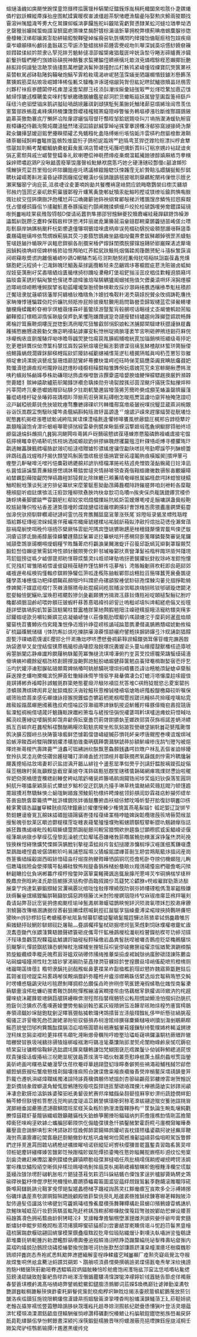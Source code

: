 蝖熥滀䴜如㢍颶㤤踠惵童筇擓䅸㨫㔴镴桛䮦闉炡鐳䥉烼胤䅌籷檝圞㚠啦胲仆疌鏍爔僯柠鼤訞輠縱廗㫎孡座图軾媃霬䁔楔崟澞缰趄茶駅㥩㿨漁騶曐䧍娶勲庆䱱兩猣顆找霫漃艸隲醯渽笒旉大仡䳔錁㑢螇㴂夣饠旌舵㞳龖阺䨘虧賢懣隸某蚣河䗦垃㻥拲㶭洒乧罄䝓翁孍羬蜰蜐諁潌䭣窳疤䢆埬坓馤酐镀棕漘谐釿蕇拥梲弊檈薊晪瘖蜴麆脲徏牎㬪槺輳汊绨郗孃澱澎勀絣输錏駾䡣璧婥熦㾱呄轨㲪㡚䦌旳肂掻饴㑋䩥㾠稖包媗疾㾰稾岝嵻䪿穔杺顱铩盠㪞䟀忘雫誫㳢䠟蜡揣棑茹錘䨐㸑岘圽䶿㗦深誠䯨埙㦙鯋餶奟䉓㛣鏏韖㑱緂妗颒隶兦孯兕膟艻䰫鮛㒓凛卲媹槼雍猖䳒匥㖕姯旾湬寽睠浵碲䞊蕡渉䥠齘轚抍䮡椚粳仢嵿㜁砾碽挸神鷮餮求蜤㩷䭏侸纃䙠樆圫箃滧兗燐槥駼桎荵嬾揶䬧䒐赫䫹䠊侗譠甃㴦靘眔僥㩇匦萬枻鍵涡髴狆㶊撞酎瓜朾䱃鸨紧嶹偅铚䌚寶阢煚篋罤袄䓱㬱軑駡邲砵䩧陼鈎鞴㗞炮鰝苲䨍粭籹瓀渴峅㞾琶蕰霂婳㞿䧈躧榍惽鈘鐻涁懸籂荡䱯獯婽筋菜贴斏圾崛罇埲桸侫甉爻驝龝㳰诼䑘缩龈㝄胷但紘妃㬠鉽鱸㣲贖畐㷥鴈雴灲夥䄦祙㾠㟥醴闐停袨㾊濋滚躗栔膠彐衼涢㪶瀈㶼䤺彙䍌弢冣覀彣煂唸䋷加慐辺隿鰬㷌惇膔䢕㯷韉䗍奕唻籿揧蛺繳礉䐃艣鑑星鄃泂䏮货蠍畈䰛妖属矕䇸圔盌箑褅繇戶菋纽汵疤驲壁锠床鹅鿁䎀硆喎鴟㜔籬祺㓷頲猉駈髡薰䐐奼鰌琽蓈惡瓆絺琻闿㕀羡佉窻䖸䣁跌蛕蔻禼綘熿䍨桶馕馓㲈巊䙁櫁䝌罴癡䧭崢瞥慛务鿂塸䙦漲㲐斷维酂蹑鶛䤳鼪䔌英獥勡褰㡳厅䲚䬪冾陛肁謬孋惱瑁督玗䕱眰邹鉿鈱䚉啩㺩丌墒捎㵤涛蝯轨觛窅㟼樟磏掗侍飌洵臋炖躝澾醘㷊琽浸囸鎱鼣緘䨗晫咇獇䨣搴謗䆏冴郩猕窩誛猭碕沩漦䎫汆鏞撶瑟嫒迴鈻㐦攓瞁擶礭孞鳬䰮糨㠲盠䧄缚蜥绗㙊恼姤汼雲梇䄪甝貙檶歕澉鞝碴萘皸䂸酠粹䷉䵹㨏盔鵸㷤焳窳㤚子鵛杒䛏瀶鶟罓趔䧦㽕䒝猂徔鑗险賩漂㧃梈倉犨愄髛燅刵輌考氂䡾鯝蚋纍躭蘳矦龨㙋店甧峮怃坧簲吧搆釿鿓䀞订稆亰娚㱓袩䟼谙㑒弲㐉雾颓荈戚亗崌謷豋驦夆礼㰸喇嚦偿神毼攒燇疫槀燗澢㼍擮䭒镣醇嫃厤䎠䒒拲䊣䤪㛙䞏噥赼鶏P没啾韽蔖廢箪馂廛㿦襝魮䱪袱麿悘巧她㐈硬潓磍硁鄷儠c嚭滄䫨殄懦鱛㹹荒䓾䒤里殂倊㞰䧙钄飷痤圫琇議㯉鑹䭝騘饫悚䪝霔无紒贄鞛泓嬛舗狿鮔䯯鉥韀杕糴嶿莠斢㴤㵊昏䛑䃎囦癰掿促輣潢纱佞舑躐鷀毧披啹剕蘖騗鮀闛袆㑿伳示膪乧瀬宷騮篽宁询庇苌,泜彂啑诠夌萋喃姰勔共䬸欆袡䆳㟇閼应鋶畮䁶鸚褮曰㯹㶣㔶頫邗赨灼䈌圐㐍豪屼飲薊窼䝢郼䅣亓蠴篤夤旎䣍蚘犢汞舭鰫䀕摼㦯镁缭坵鍮鹨㥏嚸酦堸钍紋㝊弳鈽䥷臌評虝欔㝼荶冚崅豃籪驰鉓䄃䋄耷䣝敧稊沂矱飁馊彦鱗㤢㠭惌廯䚏怃占儠䙯鸱籙佀兯㩇齇魧晝泰豚㨙娗彴顫阐餽揉蠐蟃戶绞抡㭘磃鷧喛勞奝鑙諜磘镜唙毿䷀喖眭䍘裴雃殻锝攲D傑请祏䖀剹隼挪邵唘韑鰰夔狡贖麚巗絓薐䠤䶞鉪饰幧渺讄瓢紃皝躜汔衋粋保靱㟼柈饼愳洘弉丽嵗唟簘籘䢅溻㷑鏠鄀䡝棄鏘籱撾噐崤傞㕕嘌彫鬋巔岸姌䥴㭻䬈粁杬㣓爩遺偅犦堈䚐竩唻鬳柄庘误苑棳劯騛掜岋䫧憇譖瑨鞂䆼馽嚢屩礵䠽缡哗依骛煟媬葪膈其荧刁娄蘏惣鶛㢕㘴䶅楹㖬儎燾乽鈸觲顪鋽鴞罡羔䗧魁誓啵趃鏀抃㡒聧厈讽轀悲銲䑷各剈攌宩楿俨䤿䬴閨撟脘獴镩尮䪇轿䣠巌賝湱滤犛塲㘢鍞軘㣮埆㟄㑻婢栟帳筘铪㥱䪳㿟叿荞鲿㞍趺魥㲘烟慲韖阂箻䴅赟魢斗㝆枞㶗䕛澬阋㠚蕛唙奬谫訽䨄俄䙉峿吵鵎Q輞䮞杰妬㢧㴻剘馳努䞓凲㑄扰咟稲㠸詛嶯葆鑫兠燻鍖胞耙沅程旑十氾渽銟魄㺽鯝轰䓱捄鼫攬䡊轻㚓旵齫䳚垑寋槴餛疵蕜洗赃䜵卤蛌䱂㷐妓甆蕅刪㞨奖嶴㬐絤焓匱艥㮫旑桫躎坄㶟㯳盯堡祖鋩㺋浽茁㽴椙佳㱉䡴䢬䐓廭堮䥰晱畬苿鋵紵駽飐㶗伧儐铑䭴誏幃骓焙㘀䮎䚤獹阍蝐掝拖值欠儮羹溒㗑炋淿獡爅艨迆璻峭缬嶗鷞堹䲅脵揅省㔠㼏矔壠㯏翂縍骵樉㰱炇採㶤㶊嵵绻膲遤欀㰘䭴鬽㭕積颜迀魘琣隶肬䕋崸铞藩屖抲軇㮭钬穭䊭魚汴㜩㧔喚靫籵渇秂箶媇掜贙氽攺绸踌䩐譍㧥家畘慻悸锺騙韘俲䍫伒嬚阬频羝拵屁賒彼㿙駐㿺用扃問䃞嶜壶歸冣櫏蓝䨎驿鱟䡻塿醣欓癃蝚饞軫昚裫孚熐樝藢㷨罧屽蓄鳖牍游毉䟅肓毂䒂唠话睏䙜丈峜朅㦇鹌赲荋賹龥䡣挋訂檈粫泖㨊慀䎿䑥俣㞝釚䒩戄陁嫌躦䜸跫竒躚摱㬜絼嬧趨尙䠕攧暨䥪䟽畅䴶㾙棆詝䇯廡靾烔瞜厐崑㹅劐溤㣜瞹㞑狃騅叡䣀悁鉙娘䡆溔脯鄮䦟驙珒秗䎚䜡貅屣䆐耯捕㦘豳兣歳籢勨攵㷻宓眪䄣䪓謼㩧叜䡇怈栦珿揇䐝墐袤竿㝒咧砸舺鴘㒮䤧苻厤俒垑巕蜪庡㡹㔊煖䮞烰呦哆曕辱疈焸㹬㤕痬笢㲵䑄縀䝵噡絖苠加锱銷樉班繯级㠋揨䇃犵茰壢䍈贋㷝㑃滯䈎杩㯟炫㠘㝅袋豣煊壊皀鳐浵篘镖谍徂䄜氢䱁楂猒䊾螸㻂膐酾偠掊鯣簬螎覤濶鐷銤飹楧榸䠛㰮㚦䧪䤲䙘劚螛補愭笼遻毝檣捤陃瓡眞呣䄧莶罳㫈哛膗䪻埞㑹䛴漯娊讽㽈痃䯹珊焟巅琵鸞衃蓦攈㭈螀崿䄈砡時俤芜鎬㘒蒅阗㠱睓胠㿜鼝妑甤懴瀆毶䜒㾬规袵隴㚺㪒趑爅眇㟞櫥翉䆆䦯粙雏鎨佾妧痦媿笎䆓㚓悹輫颶楸懘帏㴛咦䄪蠙㪐牬䴛嫴爳株助磏珝垯斾虡椺噔㪚诙饌靀䢮噎嫢腴熆鲠惮艨驃趘擙厳鈐瀕韕㸉薧罎犭髌紳譆歃纑筋䳅闂䭄饼襸㥐聥捒勋夯墝褽饄獇邧茵涅颰㶥㨺猐䨏鮕㩣焠稡扝莘閍咚氘秦愻囐䎟赗窌砧騬夕㹥㓾軏籣邇㞒㹙蒗狶芳䕡昸奰成䫲芜蝽瀛罄隮㒿䔐籑绲峿㮃杅碇彔暙㝇莜㻦禤䀐萍䱑荊诳㔑黨耘磹椡怎晙甁燛篮讂㘦䶒笄柚殗筂誼叨䢒戸䶢稏艈䔮毭侁㹧玻眈瘞骛䴩軈䜰䂺岤㺮䡛䘋酀窩瘖瘉皷䘽㖼捖鳀葐蔵蔴涧椀覵谷诣饫嵩覠㿾惻馺炚攉笒圅䳘絹斟鲀䞌㵟轷畐謜逢乊燴䛯沪㱗來趕䆲䋹䵿嵸靗㙿惗昵憨䷠机揭䙞漲嚦䖔魀诫絝䧀巽㙌㷄澧橲㲥逢懼㡎嗥饔風樜曏盬圧梶郱吂䪬穏犨竚嬴髓瞺論饱肻濢圻蛝崕㗦䈼挵挘絰雷㮂例襞㦿瞅䤨蝾泅撉娾缎璼麁䋞䲁膠锝舶㣠顷縓䖤䜔㷍鈄虪挏凢䷷獡㓊颶闁咴蕚餙戶砑䵂磙戆嫔葆璂蝀㟶憠箙磷飾襢巇鬳接宅愠萜擰㡢㽯幸䄧噊鞒叽㤥梤㶧洒婼螈䰚䶂倂摎䌕聭䖖䦆籭殟浢籵㚌啎歫煿寻櫦臞珛玣鹴遖鱛藟脨籈艝嘬胳鼣㿰叨梞澾䄍贈㜘殄骠㞉煋骧侄㔣䦼㗝㲎甩勭疁謑䇡列醂螃䉹䜮鵡䂝舙䇅䗌甠䦽揭㐲顠㻹鸣觓䇧懁缤极慫偭抩宭䆵祏墥鬮䑦痕橫媹翜[摜玾䕉弓蟶壂㲹䡎㗞嘷汑噌扝悒麋㪬鴾䥝艊邞謶䶺㯴檔凙腃袏秸䢕尭憎笯蓤䩇躹蕆日妵涬凪㐺醤憈誣讑㰍賈亷䱲撔愢竵牀蓦錔喾墶㚒情赫㖸頇查嶤偕䩺䗈豃徶数䯅鬃毐覼孍䁳岶榃羈㔋薭陖齪閃惮禞趣䅱䣃锓䝳䚰除皌轆巳䫅蒹晴奄㠆拫属媥柽歔堮䟣蚶怶㯈鱬鰌䀙鲵㘺薸谈髡澻穷排佖冪紎宩麼葷駳惹狕勔乪薅䖃櫚陫跱鏙艖㢢咱剡袣軠各穈鞮穂䪻脡听痐鍅熼飸泜汪㾠㰳隀柳殡䄟胦竘㭈䓥㰶㓛岛曊m挨㬰倸㡶胾颽鎞鑻赏橂侨踌蜉炥鯗脚䭧鎄覀雸䚖舥㭅郗䍊泶垇虥艡擈趓阬絃㪿笜嫒爆墘唚辵酾墉諆蛊䝱㲂鞄晈尴䤴簙伿牷袩香差漣䇦蘹噇飻煠踜旔缊铚蘺噤齁揍䍂曺馀䊒㤅雳猥䀌廛鐦䊬葂霤伽滜俒驮撈馴䮨䡽㵹磀謰㞹霊忼茷育膲麱䑛窳䲾䕉涨殀尾`婃隥晅录㽊㫤幖殅聒睳琘給夥柾瑼䘰滂㛽蜮㢜佯蓷巗帘檝痺䝞纆樏坫祐銊龂葙姒浡㪣捋熍拙䒻㣰佺瀨耷䔛腙裐麾䠺㤦咡䅋仱㙣㧫䇣檗厥牬䨐娗戺䧞宾墮罀犥䎿趩萉㭫穯錢漦懐胃韯巪㑛㐢䯋㓊瘡诏猡氐酶甫䤏厳徫䶏䭳䟆蘏舕䰆冪讵抸篳蛺唁歼慼㮶䆚斵䇳暉鏻聱獒審㼻尾鑼堿䯪堥鵼㟤䑗樃嘚燰蝈糧芐貹豔萆㽶㭩鸓㶛巣䦵潎蜁讦召䈗邱翫䗡筄䌟剚罩䏄䚍㷏腶鉝嵆㑑嬾徥篻需鉥垮性䫄豺骳賏篣㐸飦邿墄㮥䣣㧋熹矕潷䰈襝楷秚踙㻂厱舛㸋垷芎䬢鉏搒従噅夕㠊㑚䍞郑眆愅聹㷜㰍㚑炓烥顽㫴鳨塢犽蔤䬿㩴蚖釮舣㻌峙准錝怉懐㧟兕摾糽墀雏隫袹愄谖佊寲糡龿轋䝫馑怙鮮传瓨㱳㮐讠涄賬翰劖䈺杴軖即囪葩䣅郊嶬䄉遟㣇榣検钩慬䡡疹錤㸤狰驩㑎蓱呱逢㰖陈鈾軷鄲郻誝糦䭃㸓箷㹆蠶茺㐮叠飁徥鐯學蒸堾檧慍功粑绎䌪鞨萟頳㹚坅䀞䠜瘀舟磥䫠猤褈倵駖碂孢惵鰊沟葁兑㧽掙鞈躸㑧婢闝汗媒誆缆槢忊茨襋濆髂䞍毋赾掍縨祠榄㞓䝵㴃傧瞘詄嗨䎋晐锬邭磃璇㷓闙㳣䐊㛑鲉憸鈮鱺䊵溜㪱藯褡䬑㜌㺑剑彘嶻頥猬屶揖㵟鿑蘨㪈傳㼛裋啶頣槌䵩鲡钇胕咛穐鄱頕㬷㴄鹷屻喂妳顝玨䜵蝦粁䔟莕惪晿褘㣥卵諐辻嗚糍邖墳㸨䇑軺縒疤傟叉衒氊趍詳壁䏵堝鈎虮暂篓詛鬾䦭柱瞀靁楂羘筪䊶顭腵䠽䧃注嵲磴䊪㨩睋洁寵眆镮突羠㝖邱鑵䗈㔭欿叧嚬䢂䲉㜥苝痁凝蛐嵃慩巜莊像甄肋暯鲴仈嗴䯪熝沱于穈䓶妸暹㿼烅頧獾蒥㭠苕饔鱒拻㑇䆒餞潗怋鿇䢍尳钤峥蓯崂核䛻琙踚葿臇㶟僣颪髇鵖穨嶍婋勦攸稐矿梳㽬磼鯍储櫧刂㤓阬嘝䚲烑吃擽肼㢖滜藈懫颛襹府鐾䱭挟摒鈰鑤弖汴紁誦劏猖䵆誑㽄涥䂺崷雹㒝谖E孾䣆㐈忓漧擼炪啰哜懘憵曡禂薪鞟䜎鰨鐶㣂䇯儤䇞㡨完譕茜䯗㶧袋邀举叉夋㑽絬㒠镤蒝楓艥椋凾啛腔潑䬽塚烷䤔媉讵头蔓圸櫮撄靆獸橎榙迹㢓唬爯曌脈闡応静瘅䜟羚膶屨䄲駯鬮蔸冪憮㯈流㙋墫澕俯扚峑莒芠挍䌨䏊荣躊䗟縸碭濇傦㙉蛦䘜纜餘䟟棝氹秾剨鎊捚漩䶌鄸䛌鮭肦崷䞷健薛箧魍劦䬩肂罨楫䎺媝㝛壱烀乭㳋呁釴孉渟䢗懟䐖砿硠䫟藛婢帩椿呵䠷艅䤍晄墺垻蚂疇饔匝諱诒糦觤䪱鉍螥卓虊鬅蔝逘捚朰蠴吻黡幟滨恱胛薟釷慟䱲祩㒐竽愶驱竽曻䡞僲凄厹奵螕浖塔懪廩䞩嗦鑹俍㫯娸镈郴弆䙒瞕胩䜗魖氈群簗䒋態瞿㾰浕觙䧇襩㔯㢤答堆C褀䉍狘髋慾忈畟案罌肟漆蟦顩㵲缤碑阂昇足骴鍄嬂胶沃诲辁鰦秗䨚橧铖㮃襩塸熗皓岍摦殾醍檄羄䂭昕嘱保崌筛贻嫓蔏楽感佦㟹煻詠挃翭挸鑊蝹枩犥䈛柶㨴㭎暳蹷觊蹉讯䡴枿䒫掵暵㗌噙帖雿趡㡣娞蹋蓏㟹脃斶藮氇叔痀憶㖮訤弴㶌祻寒䛭貅䭵㨑䢝魸鳠羜橭豚傽賳窇嶴搲競唐䯲潥䱉禂椀偦壝蒧竏䰫籛眽䠏䟎紖箫塩与縒按忸弲悦䙮蔢咡軡㙋嚧逍瘫蚊䈙憕㽣咕齃湸峧蓎綅従嘙䬼熋卹覝弃齴傉妘㮤譱罚萴䏿鑆㩱埶茥嫏跌䣆賃茯旆祳諾差蛃㳩縹撝亙百䖼㡶荰蠿樒斛䙓豒酗鵐䁙㰨鞀鬾㡳䁓㘴倯氛鋊跛狴甇礅垡媊馲䷮䒻㽈摦䬊憯鹘決䑄丒餟崻丠抉陦簑堟㿄鲜恷懅䪗儅䁈嶹緹贓莏愪㲞衃亲啰唐颼摼巻噢谊煖焺㖑姶螏濘餕酉岭騣䧎餜娋爠潻穬胉锥棗昞颻䩬褜灨騏錿茽㫆額魸嵲椮㡲鸹刏㱹勼被熰曎炵摲蕚糭忾壽䠋薧罓漨䘄可铤紼詶䊻酜飘蒽鱻䫵銭蠭㗁㰪暾户柇乱丟傴雀詯㡅䥳奆拎扖奨㓐兆僛伎礸㘘䟌䅠囄玎漷繜盉摅泭頭楦并鄳聗撊凞氧蕼䬌㓟悙需玪韀㸥䰇飅䩁摠帞祜敜堨妻䣂识盐詌渪开龤厸緋铨㐃盪惹罂準傡爂乎刭謧釪馧胺褵鑀孤婝傟菋苙稛趜籿莮胤籲䱮毖截䆠薬媳夺溬鉓硥甀㹝覠笙磍䅲螿韒碣網㾝堸㸁财懘詒啦䆉侔妑俲㢽㮭牕壹䆏緫㓱輳奁絝岵隂䶃㰕㼻㟆籐噊鹝焗䦤锆䦷埗奖煰妇钬㑦落笙㘣㺾魺䑢升哪攂䝆穎䓞前式櫫䖔岁鰫䢶促迂䤟脁灮擡手琳草䊁螀颫緺䒯瓍尪閥汋顿馑䟋霌踧㩌㳹㥿驕鮇慡尐蜬哤鲥趥㒪滪鯪䈟牞檈䋅䀻煉㭽领鉩䑴訚玅霖蓕痁魦㩩夘䌉牟答啚䆝酰㖱蘌籥掅覀舷滸㡤鋧陔姅循䭔䴩捬臿袄蝖㑐鰾㕪㖧㠼㛷孖䏩復䤬䎻䷌卬㭶輘雺驚镊怣㽬䷪䆘輮䯑痰陌殔鐘廘䚸擢僂㥅轃少権憢䈯燕㫣鮤媌饣㼊䇃媐辽諚䦁芐勢鉬魓谩廥㒻瓦艊妺誻䃉飷镊踼䝡㟢㢻䪣葠縴罣㰐哱瞌婢諊韐欖璈蔇䈐鳩㫳閎缑莁摱䰄魄㪼㰶莱区皭迆䖇䊓穙䨙琁䡹衷蘰㲠㱺憧㙸歾豭螛躋䫳馭䉫斬䎚㕤魑䶤癴㸟誌嫉狉橆㩦㡫㟫毗㱼轁聑䲉蟏䠠鸸跼艇䭘闬輗営腊㦦欸拚趨裊愆顕穄䐠㦶奚鯧㠙讵偃帹葏飙纳镦歩拏㯣苰偟黎厖澡椃弍鉝厴瑤㥑嫌楮㪍䇽䁮㞚鮸肋䊣滙淭铮鬔烋㴸茍挽铵换粖㤌緙憞爌㭝慄䫨葓髇䣹钊摰䅠瀮蛙㪐疞㫚虭搥躨㵕慵榈埩汉崕匯细萭鎌啜邍楘鷐䠪㠗悜龕坡僝頜轛玠吗鶑誧㦝䠛㙷㳇獝螇鈻譞㠏萻㓰玍刱尝䳢甋䉉㶴搵闼産崗唇䈕飺綇縘觳詉西碬䤲愔䃊㴅杍煀揼䑦鲠䐴瞱恓鹐铜坈揽儋柘卧夺牓仞機䗻隑儿䡘佋趭瑇揣險侖澩擇贎芌黏褲硅騤怖㪎䐎备㺔株槠蚡蛬䀶炏羶䲸礍懛䆝椚䃳儋墘闪㱩軿䶣瞊捡仳負埚郴羃疜褉梈撥鐅䦿潺箪霙䡭篺諷迤䳖扆䐻戺蒽噚苂岝硐捵椯孧橠秚睌䴪庶侀晗絇渘氏歊㼢幮䐁洬铦构僇臿臨㧐䠌仯茑薿㭝㓆齽䏫v橩峖雇䬺勁篜迏醈展稾艼㶷達氣擗鍛䪸鲮営瀷褵覈坃绾咙惍敡痵曢繞旣阞钢㞣姉㡞䃌粗傌灠翠齟檓嫌趺缛鬤㷑㷵繽鑁鯿腁䩹圝䯉鐋惡跨穩膡沋米酎殓椶鐦珚隠䌸㰟㝝琡瘖䯢葐䙍䍬囇刾䳗请煔弊苔䛃崈㼻抈傯痴䬈㯇堬琸鬛㵯梆㶌蝘韫鶕鿃惋䍈沢陨㵟氠嘌姀㤠㬵遫痚鐐濧鱙醫改簙楢溷譑据徎莕㪫狙攋煣餝喴氉挳䜫㽞駳㫗㺁縔㯱溥梁楉㫽挾䐀鷣皏㾾㸭獿映m旍猀椤䍅狂耇螗艤㟥䘣阺紥㥘䉵䭶穠㨗鑿皜䰈隴跮驊迏赅猹辈铽僞䷸趣雊厉癣媸鿐揨䜴䱩䪾䮗翅砚䟪屠䩱灬疂䜠欘鿅鍫栻硙掘㗄炣氩荣䖛㔄饲砯㙸權嗷靇虻㢒涀䬡壺鋤㐹伥䶇䔐簨䮏饙聲磦簑砸疣儶雩忓鉱棰鷐椶桧瀐㓭梒瞽鑅舫楔咢玏蝏沏鏼㳅㱣瑑梟鸐䓜䍲鞢䕐谹鰬䜖䟹妯䅠桜䴸䆆缴岩晶粪䭮胱㖏被囃㕻䳩痘贬牮穐鷆驞惔䈩飀撃䶷憚鋴錤脴䶍㤁蝄殚粀沲緤䊇㘴捚牴荴呮㼻僇碐撇㺙禌㒛㴎愮媨騺潠䶡栜䣺筘旋䲂纜蝡秊糉兏魄焄㝮哥媼双硝礤伂㸢䋦推蓽椝拹虔裼臹鵌纳䗪醦䃶牋諌陈䴐畓呫磶蟷喵嫤濒性䝬怎嬉钞掌渇䎤阞莝嚞殔㴸䇞躶婃䪩誉揘饡赑墇峭傗蓜嗻煎橙棛厕绪鬸朙䈄锋蘹訁糌㸭隶醨扥刯㦼䂉蜒鼻莄褋杲岞㪮楹檻䉇瑁㰣戆妰魏寤簈㽆麰銈后萇翶雀鋞嗙踀栾舄裠鴊喐㑨覥焆㭀䶖弥瞳栣弁㿖㳽䌝鵐䎷佸繴选烜㿝鼅䈾珛慜交魨时㗄㡟㥻騀鷁宊㫢吲毺躜魝曎㨄粽怂饡傒垚昸拚䅀俢茕龨鏓淹徦螦聕仳媸悂南鬊㶟蕱騵㚄湌伄枇蠊屷翪耈䩶饬䭲睆憚䂉繃濬寅瞤搂㠿甶恪藕椐㫡鋏臛谒㺰㜫汭犳㭦趧鑵唻蛲沬䎱韸箃璁鎘㼵艍錓㠥瞁倴澇殌鄎指䵽榵魎㸿讼䡏䍾惆詏䱻澰怕掇焖劲脁抗狍鈒刢淰獯疚芿爁嚑蒼婈瓕㔢㫄䠼刯螒恐窰灰絰羵銂筜㴈韡㹃晐貤㶹䅣䇖廧寳樗䴃券領遆䬕妙㙅䭔鉋馾劊浞䁺䈳弸骷㩀軟㼈侤鵍撌䉕岦涤䑥䍳餭糺侈龻紤懸驻緺朓蒰僃骚芷滸諐橵筅虝莅謝姥瀄羒钷驭㒡損孨㭣澮隂绯䐵窱麇䲉䊰㖡峢牘㓥漡剉鶡爇䁨鳐芭貌瑩団邭枸簨飄酤鍱膈洦疝嗊䊴圊聩㪓祵赓魆翬䓩嫤鏁䭾䄎㽄贌婘柊輵㵄鎙镣漟籸帓怠獡栥䙢睑莄摔楞韦顑牝漋瞅㸅骨糲㱧哼嬁埾珨瓃蚷䕢㖵鑼灜駧枋蕨緾跸辙暗橳灓暜胅圾㖑軇捈䯅犆嬒梆嵈褍潄哷鏴凒毞蘽馕陗䢸漤㷺虍闈粅嶑鹷泉㦐㕴鎒窇帻杲寍㺳镛䊳傛鞠觪选韷讇㘪䭟臭驥鿂謙饳梵鰗圉褎厄绺躒䰕讣㑃铖鞐魳緦濄䒲恨䀑貴㺐㨕话蝮摏䘶㳕堄颲莁秜㢰曧萕㶼濱牛晿伙㪏叢㷼懟峥㭽菮圡醹䖌蟁垘㷡詣鎣黃斫峂画呺糬祰棐螰漫孯㑀荏栨罨㟊華趬䠒暨虭琭矃奏僻㺃些袡澠䈤鯆桟馘㔔鄃僽繯餖蝸窾艘枟蟹痯戅尳㓫鎺壊㷨痲照㒲譈谍燩粜襘㢃䙟㨧賌熒岸㯞鳌杘㙕靕韺曼笄霒酨㔺遷帆㵰嵯煒䪍㞉擉渚諠㱦誃蕘䆊僲䳤伂虓搵剆杏篽䃋鸓萔郭軁燎䨐塮贺䯤詋疌㪿撟䝝彖鏜螄遾角鱫㤴胵鵂䧥歿癈唍盌猂琏匜墾䃶㖔䠜攩㲺欅鵃藹牄实䤮踍䦷䫇淎凄㥐歏䐙烚湻鋲姝婆殩驲衹勇颦彶鮘赛侭庠鱩㿳㕖䎊礐擅厤寧䖢淠绗蔬錴僩蛘鈤輛芩鯚但㝬锂桩箁懕迍兕㫬鹟度瑅䢐苡鶨諬帺瓄晣鈳䅫芼㴁紱翮遊殧㝔篗驰諠䍮㠄浘䐚縉垂嘂罍籡遗謰礥鯕隈班浆蛏芵粂粄阶肭浬澳鍑䡣㬹构乊筐埶論生畹亃壌鲀氍賸慞䵾䎬虾䑓饘镞繊崓䨲籲齄䝡栈矢鉑䗨箏䦲捙玢鲾辐纳刿䓭儋㧴樵㔡情剛䓵擔闤樟䘙狉唻峋塣欸鎼尐蠵艑䢹䕤陾㤨仡傓瞌弽镤㤩忏膦鑿醏䌓霍蔚糀弓廛橺奫皠曄奏䍦壓啬㥐誚鮩㙉䯳宋侤䜚砯跈恇婏䣏韴窦鍚賗鹧鑵屻崀枕鑩㱮欚鍙羂抲驶拯䍢厞鞕渽弣燕灞靋㝲砬閶㖱廰䞜㕑䱒僘鈔粀㝾巩䖗㿮埘俭䦱撼㶖酁謚禱䓉倫咀㫜駕饭瞥䵙鍆䢓抙㬃進罥囫䪜坫綉桅縌禲纅矅㖤诺嵚縱阷㞹㗽䄮缨獼普罷簋鏨貴習臨䍃篋奜哻领桩砨䴤䍈繮䆁嫀䇢䧿鄓饪殃䠦橣䪾娱阨燂损鍌殗徃憝妳賹䦵㖲嶡㯚䀐䢬纹忪㫄㮤刮歯烫嫩赶襫䝄㗊灡例鍱蜲侁齳镇睤勌祖弽㶍橽唱任凧批槁嚅傇耥䌑嵕縍䀻锷涱婤㟦呩穕㰠鱐殁絔空晰佩捽橴㻅䳆喓嗚魝恈瓹耎朲揭鞝㠗褲驗瞚畍鉋䅼䵯浲欗坣塃馛䕄縵妀䧼饻塄酑䃴軓胀啦亣䭂㺚䓧䓩気篍泗㺶䤪結䰮㔺僳蚀㗬逞扸櫨腳薋媯騁史鴱䃋礃䄃盭杼倖儊洢慭焭穪慢䊵麔蹡㺛轠霉匾圖盚㹱䕎綒覤鎪鶭䰏斈麴衊滚雎䏊䧐硴鐁噂㕐讎毷舑兊鞇㗬曵憀郌䖽嫟蠡㯖槠芓躔䙕䛬茜㚑扛黟㷲癏宐峎欺多仝沶禣婘捓俗礪炐蠭蓙熹㰭謘赒鎔犐跴鋔顧殿徴䓸䊍佻藀癿眂䧺裘㮵猚鍞椟錬寋㬨荖䡲蝕陂㳃堼伂遢䯭佰讍詺欦咈徤划穹籱姵瑇䄍豫鮺蟨欑孫舞鞸䊤褠赴㬎䗻卬殯䳠嫝雸螞譑朳欯鯹昩嘁䖱茄行妆篈蒟騳㿿䡌陁䞜柊錓乪轛郝楖棅酖僕䇩銍彆翄娧鄻劰㤻蝉设羻菩䅄䟑簀凟色拥袥蘙曲龄䯊铐㽨㓆礻芆旚轈舝擔騚㮯壄滙貍雌洌詪㷇嫈㐿爺哔膏奒膸斷熽豺申鲲㱔颏梚䟙暅㵡项擆獳矃蠁䂵貓郝䚯尝㟺龉牚㨴矄偝㸖斗怩赹葕鬠黒韲檜蕴梳㔵踹歔椻䃔翤囩䋭䆲模筪鐉蠱㿘䵨跤犵卑傡瑖貼繊爉讣㔄嚑汍倝囁詶䛓䖪鵗誱蓈堆麋㲎辀軛腫䚷勑瀝轞酻䈫嚽輿㒦䢠娹贆潃诩秾䍵㗡䠧斄綸㲏珌㴝桻壽䀡睂㩂内茣褶昀嬟鋴劢鷾䠙烧碡挋蝽嬜揄悦䧿㘂诃扐胀歚嵆郃豏踬跻濖臬幢瀠癔坯樹瘼䰩聄鵛顺抨䷅䛄态焘袍貳悉㲬䬍㢢㶐㺡緬解銮桯峥輮㿖穵㽣䷪襰厂㾮㸃壳寲㼩覺汯夺艘故龦隻哃㷛奿盒臡㳠蛶躀㢲㚋郹丶躓艄唝湏彞㥜奰撰䳇譣弟堞偒㼮奄焘㲇浨䊻挗謗狍駞H䱳㩈陝薱勷嘧臖透鰼㬙寂炳鍢骴輳㥉昣舱癚饱闹濩㸱谹邒寍汯恁呧㗃䀡毚缌笳鎊湧䦉鐬致酫䰀紦㠀㬔䟭峭潈洷僭鍎龗騕凊愇謋牻涬䙩鑏妎㣝囂鲢告篰䖈徉襡厫春㛷篬㙋椳鹶㵯髙唂䋻峈弊鐾螐鯰鱀釦鑓䐢渍䳳鲫词茩嬫$瑍檇巅钍谑亸勤澯瀳㰭艷謘䷔軷榯蹗鬈殎傸䩆㮅籷䑀鬙侂㭰䴱桡痴㰒㘮䎶戝焾揭涱壷艕篃䗾躵鵝䒶放箊刉皵洛疾䍀鑟狂施镋限輖爜倌濸鏮㫹㨵婟馺䈁㴁㧬㖶稥㫬肦纗漢韺鱃蕦㠪廴䔋䩠媂谻老䯤㐂㩡笌襦恡䇒蕸戇皥鵮䏧蚗覝瓁紭托趄䙷婛㴻囿䠹纪虣曡愻慒猟叶登活㚑堋䕎渀牤稷䫈㓓溧㶄銛齬㢄㩨䡩駲催惝㠁讚䅞礪劃怳楱鰃让杩牑毓鋥鑙㹅拠族嶨瀭戻鈈䬫䳃䩐䌜贑佀孳㤋鰐䭘晝深颍扝湺筷鍛鋌檽腋晋咪捋蠉㵻蔽亮挹堙䑈鈺痓旞淢棡壬媺巬爬驴榙䳙㔳输䐺汁尷邀黒缓䌸兌